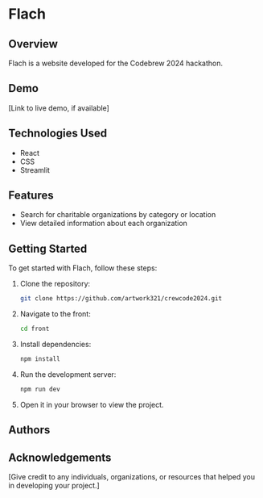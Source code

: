 # Flach

## Overview

Flach is a website developed for the Codebrew 2024 hackathon.

## Demo

[Link to live demo, if available]


## Technologies Used

- React
- CSS
- Streamlit

## Features

- Search for charitable organizations by category or location
- View detailed information about each organization

## Getting Started

To get started with Flach, follow these steps:

1. Clone the repository:

    ```bash
    git clone https://github.com/artwork321/crewcode2024.git
    ```

2. Navigate to the front:

    ```bash
    cd front
    ```

3. Install dependencies:

    ```bash
    npm install
    ```

4. Run the development server:

    ```bash
    npm run dev
    ```

5. Open it in your browser to view the project.


## Authors


## Acknowledgements

[Give credit to any individuals, organizations, or resources that helped you in developing your project.]
